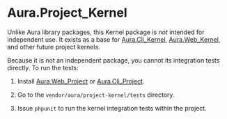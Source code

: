 # Aura.Project_Kernel

Unlike Aura library packages, this Kernel package is *not* intended for
independent use. It exists as a base for [Aura.Cli_Kernel][],
[Aura.Web_Kernel][], and other future project kernels.

Because it is not an independent package, you cannot its integration tests
directly. To run the tests:

1. Install [Aura.Web_Project][] or [Aura.Cli_Project][].

2. Go to the `vendor/aura/project-kernel/tests` directory.

3. Issue `phpunit` to run the kernel integration tests within the project.

[Aura.Cli_Kernel]: https://github.com/auraphp/Aura.Cli_Kernel
[Aura.Web_Kernel]: https://github.com/auraphp/Aura.Web_Kernel
[Aura.Cli_Project]: https://github.com/auraphp/Aura.Cli_Project
[Aura.Web_Project]: https://github.com/auraphp/Aura.Web_Project

